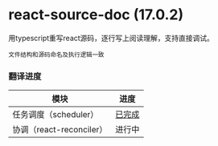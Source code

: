 # react-source-doc (17.0.2)
用typescript重写react源码，逐行写上阅读理解，支持直接调试。

`文件结构和源码命名及执行逻辑一致`

### 翻译进度

| 模块  | 进度 |
| ---- | ---- |
| 任务调度（scheduler）| [已完成](./packages/scheduler/README.md) |
| 协调（react-reconciler）| 进行中 |